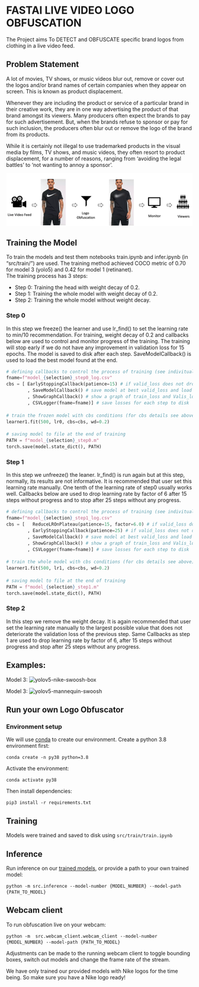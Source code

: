 # FASTAI LIVE VIDEO LOGO OBFUSCATION
The Project aims To DETECT and OBFUSCATE specific brand logos from clothing in a live video feed. 

## Problem Statement
A lot of movies, TV shows, or music videos blur out, remove or cover out the logos and/or brand names of certain companies when they appear on screen. This is known as product displacement. 

Whenever they are including the product or service of a particular brand in their creative work, they are in one way advertising the product of that brand amongst its viewers.  Many producers often expect the brands to pay for such advertisement. But, when the brands refuse to sponsor or pay for such inclusion, the producers often blur out or remove the logo of the brand from its products. 

While it is certainly not illegal to use trademarked products in the visual media by films, TV shows, and music videos, they often resort to product displacement, for a number of reasons, ranging from ‘avoiding the legal battles’ to ‘not wanting to annoy a sponsor’.

![Project workflow](docs/images/project_workflow.png)

## Training the Model
To train the models and test them notebooks train.ipynb and infer.ipynb (in “src/train/”) are used. The training method achieved COCO metric of 0.70 for model 3 (yolo5) and 0.42 for model 1 (retinanet).  
The training process has 3 steps:
-	Step 0: Training the head with weight decay of 0.2.
-	Step 1: Training the whole model with weight decay of 0.2.
-	Step 2: Training the whole model without weight decay.
### Step 0
In this step we freeze() the learner and use lr_find() to set the learning rate to min/10 recommendation. For training, weight decay of 0.2 and callbacks below are used to control and monitor progress of the training. The training will stop early if we do not have any improvement in validation loss for 15 epochs. The model is saved to disk after each step. SaveModelCallback() is used to load the best model found at the end.

```python
# defining callbacks to control the process of training (see indivitual comments below)
fname=f"model_{selection}_step0_log.csv"
cbs = [ EarlyStoppingCallback(patience=15) # if valid_loss does not drop in "patience" steps, stop training early
        , SaveModelCallback() # save model at best valid_loss and load at the end of training 
        , ShowGraphCallback() # show a graph of train_loss and Valis_loss
        , CSVLogger(fname=fname)] # save losses for each step to disk

# train the frozen model with cbs conditions (for cbs details see above)
learner1.fit(500, lr0, cbs=cbs, wd=0.2) 

# saving model to file at the end of training
PATH = f"model_{selection}_step0.m"
torch.save(model.state_dict(), PATH)
```

### Step 1
In this step we unfreeze() the leaner. lr_find() is run again but at this step, normally, its results are not informative. It is recommended that user set this learning rate manually. One tenth of the learning rate of step0 usually works well. Callbacks below are used to drop learning rate by factor of 6 after 15 steps without progress and to stop after 25 steps without any progress.

```python
# defining callbacks to control the process of training (see indivitual comments below)
fname=f"model_{selection}_step1_log.csv"
cbs = [   ReduceLROnPlateau(patience=15, factor=6.0) # if valid_loss does not drop in "patience" steps, drop lr by factor of 10
        , EarlyStoppingCallback(patience=25) # if valid_loss does not drop in "patience" steps, stop training early
        , SaveModelCallback() # save model at best valid_loss and load at the end of training 
        , ShowGraphCallback() # show a graph of train_loss and Valis_loss
        , CSVLogger(fname=fname)] # save losses for each step to disk

# train the whole model with cbs conditions (for cbs details see above)
learner1.fit(500, lr1, cbs=cbs, wd=0.2)

# saving model to file at the end of training
PATH = f"model_{selection}_step1.m"
torch.save(model.state_dict(), PATH)
```

### Step 2
In this step we remove the weight decay. It is again recommended that user set the learning rate manually to the largest possible value that does not deteriorate the validation loss of the previous step. Same Callbacks as step 1 are used to drop learning rate by factor of 6, after 15 steps without progress and stop after 25 steps without any progress.

## Examples:
Model 3:
![yolov5-nike-swoosh-box](docs/images/yolov5-nike-swoosh-box.gif)

Model 3:
![yolov5-mannequin-swoosh](docs/images/yolov5-mannequin-swoosh.gif)


## Run your own Logo Obfuscator
### Environment setup
We will use [conda](https://docs.conda.io/projects/conda/en/latest/user-guide/install/) 
to create our environment. Create a python 3.8 environment first: 

``` text
conda create -n py38 python=3.8 
```

Activate the environment: 

```text
conda activate py38
```

Then install dependencies: 

``` text
pip3 install -r requirements.txt 
```

## Training 
Models were trained and saved to disk using `src/train/train.ipynb`

## Inference
Run inference on our 
[trained models](https://drive.google.com/drive/folders/1v0xAoCK1cuZmud-jKuSzE_CUC4ZIj8vX), 
or provide a path to your own trained model: 

```
python -m src.inference --model-number {MODEL_NUMBER} --model-path {PATH_TO_MODEL}
```

## Webcam client 
To run obfuscation live on your webcam: 

``` 
python -m  src.webcam_client.webcam_client --model-number {MODEL_NUMBER} --model-path {PATH_TO_MODEL}
```

Adjustments can be made to the running webcam client to toggle bounding boxes, switch out models and change the 
frame rate of the stream. 

We have only trained our provided models with Nike logos for the time being. 
So make sure you have a Nike logo ready!
